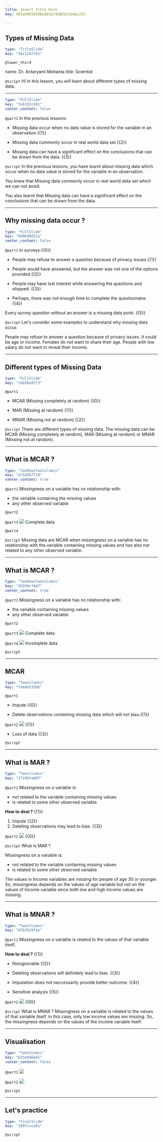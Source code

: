 ```yaml
---
title: Insert title here
key: 501a8965030bb4b3a74a852e334ac252

---
```

## Types of Missing Data

```yaml
type: "TitleSlide"
key: "3bc126ff92"
```

`@lower_third`

name: Dr. Antaryami Mohanta
title: Scientist 


`@script`
Hi 
In this lesson, you will learn about different types of missing data.


---


```yaml
type: "FullSlide"
key: "3c67d1cdd1"
center_content: false
```

`@part1`
In the previous lessons: 

- Missing data occur when no data value is stored for the variable in an observation.{{1}}



- Missing data commonly occur in real world data set.{{2}}



- Missing data can have a significant effect on the conclusions that can be drawn from the data. {{3}}


`@script`
In the previous lessons, you have learnt about missing data which occur when no data value is stored for the variable in an observation.

You knew that Missing data commonly occur in real world data set which we can not avoid.

You also learnt that Missing data can have a significant effect on the conclusions that can be drawn from the data.


---
## Why missing data occur ?

```yaml
type: "FullSlide"
key: "069bd0d21a"
center_content: false
```

`@part1`
In surveys:{{0}}

- People may refuse to answer a question because of privacy issues.{{1}}

- People would have answered, but the answer was not one of the options provided.{{2}}
                       
- People may have lost interest while answering the questions and stopped. {{3}}
                    
- Perhaps, there was not enough time to complete the questionnaire. {{4}}


Every survey question without an answer is a missing data point. {{5}}


`@script`
Let's consider some examples to understand why missing data occur.

People may refuse to answer a question because of privacy issues. It could be age or income. Females do not want to share their age. People with low salary do not want to reveal their income.


---
## Different types of Missing Data

```yaml
type: "FullSlide"
key: "cbb56a97f3"
```

`@part1`
- MCAR  (Missing completely at random) {{0}}

- MAR   (Missing at random) {{1}}

- MNAR  (Missing not at random) {{2}}


`@script`
There are different types of missing data. The missing data can be MCAR (Missing completely at random), MAR (Missing at random) or MNAR (Missing not at random).


---
## What is MCAR ?

```yaml
type: "TwoRowsTwoColumns"
key: "af3245f719"
center_content: true
```

`@part1`
Missingness on a variable has no relationship with:
- the variable containing the missing values
- any other observed variable


`@part2`



`@part3`
![](https://assets.datacamp.com/production/repositories/4411/datasets/68bf1c7b0fc60ca892559adcd9b8ca4fce73b9dc/complete%20data.jpg)
                    Complete data


`@part4`



`@script`
Missing data are MCAR when missingness on a variable has no relationship with the variable containing missing values and has also not related to any other observed variable.


---
## What is MCAR ?

```yaml
type: "TwoRowsTwoColumns"
key: "39299cf4d7"
center_content: true
```

`@part1`
Missingness on a variable has no relationship with:
- the variable containing missing values
- any other observed variable


`@part2`



`@part3`
![](https://assets.datacamp.com/production/repositories/4411/datasets/68bf1c7b0fc60ca892559adcd9b8ca4fce73b9dc/complete%20data.jpg)
                    Complete data


`@part4`
![](https://assets.datacamp.com/production/repositories/4411/datasets/b0b3643be04c4a191d059341abd2d3205c1fdceb/MCAR.jpg)
Incomplete data


`@script`



---
## MCAR

```yaml
type: "TwoColumns"
key: "fde66532b6"
```

`@part1`
- Impute {{0}}

- Delete observations containing missing data which will not bias.{{1}}


`@part2`
![](https://assets.datacamp.com/production/repositories/4411/datasets/2d4b381fa7d7d70f167d4f413eaafa74e1322721/MCAR1.jpg) {{1}}

- Loss of data {{3}}


`@script`



---
## What is MAR ?

```yaml
type: "TwoColumns"
key: "27199fa90f"
```

`@part1`
Missingness on a variable is:
- not related to the variable containing missing values 
- is related to some other observed variable  


**How to deal ?** {{1}}
1. Impute {{2}}
1. Deleting observations may lead to bias. {{3}}


`@part2`
![](https://assets.datacamp.com/production/repositories/4411/datasets/366de251cf9dc8c0349b4a63f69d64bcfd93cf21/MAR.png) {{0}}


`@script`
What is MAR ?

Missingness on a variable is:
- not related to the variable containing missing values 
- is related to some other observed variable  

The values in Income variables are missing for people of age 30 or younger. So, missingness depends on the values of age variable but not on the values of Income variable since both low and high income values are missing.


---
## What is MNAR ?

```yaml
type: "TwoColumns"
key: "67bf629fae"
```

`@part1`
Missingness on a variable is related to the values of that variable itself. 

**How to deal ?** {{1}}

- Nonignorable {{2}}

- Deleting observations will definitely lead to bias. {{3}}

- Imputation does not neccessarily provide better outcome. {{4}}

- Sensitive analysis {{5}}


`@part2`
![](https://assets.datacamp.com/production/repositories/4411/datasets/73bce43860bda6b2226225d80dc9c3e92d756530/MNAR.png)  {{0}}


`@script`
What is MNAR ? 
Missingness on a variable is related to the values of that variable itself. 
In this case, only low income values are missing. So, the missingness depends on the values of the income variable itself.


---
## Visualisation

```yaml
type: "TwoColumns"
key: "b25e946ed1"
center_content: false
```

`@part1`
![](https://assets.datacamp.com/production/repositories/4411/datasets/9409690171fb2988d124e6d72ed86bf1cf018a91/MCAR_Vis.png)


`@part2`
![](https://assets.datacamp.com/production/repositories/4411/datasets/22774281d87d029f9fb8794ea8919d1f6adf4f3f/MAR_Vis.png)


`@script`



---
## Let's practice

```yaml
type: "FinalSlide"
key: "1897ccce81"
```

`@script`



